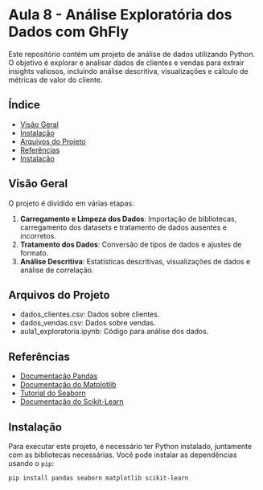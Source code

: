 # Aula 8 - Análise Exploratória dos Dados com GhFly

Este repositório contém um projeto de análise de dados utilizando Python. O objetivo é explorar e analisar dados de clientes e vendas para extrair insights valiosos, incluindo análise descritiva, visualizações e cálculo de métricas de valor do cliente.

## Índice

- [Visão Geral](#visão-geral)
- [Instalação](#instalação)
- [Arquivos do Projeto](#arquivos-do-projeto)
- [Referências](#referências)
- [Instalação](#instalação)

## Visão Geral

O projeto é dividido em várias etapas:

1. **Carregamento e Limpeza dos Dados**: Importação de bibliotecas, carregamento dos datasets e tratamento de dados ausentes e incorretos.
2. **Tratamento dos Dados**: Conversão de tipos de dados e ajustes de formato.
3. **Análise Descritiva**: Estatísticas descritivas, visualizações de dados e análise de correlação.

## Arquivos do Projeto

- dados_clientes.csv: Dados sobre clientes.
- dados_vendas.csv: Dados sobre vendas.
- aula1_exploratoria.ipynb: Código para análise dos dados.

## Referências 

- [Documentação Pandas](#https://pandas.pydata.org/docs/reference/frame.html)
- [Documentação do Matplotlib](#https://matplotlib.org/stable/users/index.html)
- [Tutorial do Seaborn](#https://seaborn.pydata.org/tutorial.html)
- [Documentação do Scikit-Learn](#https://scikit-learn.org/stable/)

## Instalação

Para executar este projeto, é necessário ter Python instalado, juntamente com as bibliotecas necessárias. Você pode instalar as dependências usando o `pip`:

```bash
pip install pandas seaborn matplotlib scikit-learn

